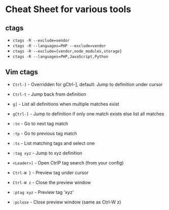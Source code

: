# Cheat Sheet for various tools
## ctags
* `ctags -R --exclude=vendor`
* `ctags -R --languages=PHP --exclude=vendor`
* `ctags -R --exclude={vendor,node_modules,storage}`
* `ctags -R --languages=PHP,JavaScript,Python`

## Vim ctags
* `Ctrl-]`     - Overridden for gCtrl-], default: Jump to definition under cursor
* `Ctrl-t`     - Jump back from definition
* `g]`         - List all definitions when multiple matches exist
* `gCtrl-]`    - Jump to definition if only one match exists else list all matches
* `:tn`        - Go to next tag match
* `:tp`        - Go to previous tag match
* `:ts`        - List matching tags and select one
* `:tag xyz`   - Jump to xyz definition
* `<Leader>]`  - Open CtrlP tag search (from your config)

* `Ctrl-W }`     - Preview tag under cursor
* `Ctrl-W z`     - Close the preview window
* `:ptag xyz`    - Preview tag 'xyz'
* `:pclose`      - Close preview window (same as Ctrl-W z)
